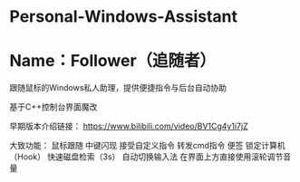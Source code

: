 # Personal-Windows-Assistant
# Name：Follower（追随者）
跟随鼠标的Windows私人助理，提供便捷指令与后台自动协助

基于C++控制台界面魔改

早期版本介绍链接：
https://www.bilibili.com/video/BV1Cg4y1i7jZ

大致功能：
  鼠标跟随
  中键闪现
  接受自定义指令
  转发cmd指令
  便签
  锁定计算机（Hook）
  快速磁盘检索（3s）
  自动切换输入法
  在界面上方直接使用滚轮调节音量
